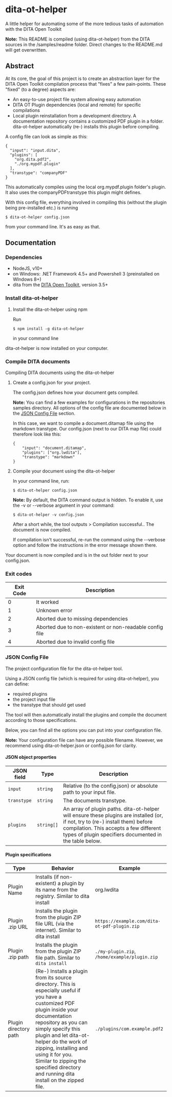 # dita-ot-helper

A little helper for automating some of the more tedious tasks of automation with the DITA Open Toolkit

**Note:** This README is compiled \(using dita-ot-helper\) from the DITA sources in the /samples/readme folder. Direct changes to the README.md will get overwritten.

## Abstract

At its core, the goal of this project is to create an abstraction layer for the DITA Open Toolkit compilation process that "fixes" a few pain-points. These "fixed" \(to a degree\) aspects are:

-   An easy-to-use project file system allowing easy automation
-   DITA OT Plugin dependencies \(local and remote\) for specific compilations
-   Local plugin reinstallation from a development directory. A documentation repository contains a customized PDF plugin in a folder. dita-ot-helper automatically \(re-\) installs this plugin before compiling.

A config file can look as simple as this:

```
{
  "input": "input.dita",
  "plugins": [
    "org.dita.pdf2",
    "./org.mypdf.plugin"
  ],
  "transtype": "companyPDF"
}
```

This automatically compiles using the local org.mypdf.plugin folder's plugin. It also uses the companyPDFtranstype this plugin might defines.

With this config file, everything involved in compiling this \(without the plugin being pre-installed etc.\) is running

```
$ dita-ot-helper config.json
```

from your command line. It's as easy as that.

## Documentation

### Dependencies

-   NodeJS, v10+
-   on Windows: .NET Framework 4.5+ and Powershell 3 \(preinstalled on WIndows 8+\)
-   dita from the [DITA Open Toolkit](https://www.dita-ot.org/), version 3.5+

### Install dita-ot-helper

1.  Install the dita-ot-helper using npm

    Run

    ```
    $ npm install -g dita-ot-helper
    ```

    in your command line


dita-ot-helper is now installed on your computer.

### Compile DITA documents

Compiling DITA documents using the dita-ot-helper

1.  Create a config.json for your project.

    The config.json defines how your document gets compiled.

    **Note:** You can find a few examples for configurations in the repositories samples directory. All options of the config file are documented below in the [JSON Config File](#json_config_file) section.

    In this case, we want to compile a document.ditamap file using the markdown transtype. Our config.json \(next to our DITA map file\) could therefore look like this:

    ```
    {
        "input": "document.ditamap",
        "plugins": ["org.lwdita"],
        "transtype": "markdown"
    }
    ```

2.  Compile your document using the dita-ot-helper

    In your command line, run:

    ```
    $ dita-ot-helper config.json
    ```

    **Note:** By default, the DITA command output is hidden. To enable it, use the -v or --verbose argument in your command:

    ```
    $ dita-ot-helper -v config.json
    ```

    After a short while, the tool outputs \> Compilation successful.. The document is now compiled.

    If compilation isn't successful, re-run the command using the --verbose option and follow the instructions in the error message shown there.


Your document is now compiled and is in the out folder next to your config.json.

### Exit codes

|Exit Code|Description|
|---------|-----------|
|0|It worked|
|1|Unknown error|
|2|Aborted due to missing dependencies|
|3|Aborted due to non-existent or non-readable config file|
|4|Aborted due to invalid config file|

### JSON Config File

The project configuration file for the dita-ot-helper tool.

Using a JSON config file \(which is required for using dita-ot-helper\), you can define:

-   required plugins
-   the project input file
-   the transtype that should get used

The tool will then automatically install the plugins and compile the document according to those specifications.

Below, you can find all the options you can put into your configuration file.

**Note:** Your configuration file can have any possible filename. However, we recommend using dita-ot-helper.json or config.json for clarity.

#### JSON object properties

|JSON field|Type|Description|
|----------|----|-----------|
|`input`|`string`|Relative \(to the config.json\) or absolute path to your input file.|
|`transtype`|`string`|The documents transtype.|
|`plugins`|`string[]`|An array of plugin paths. dita-ot-helper will ensure these plugins are installed \(or, if not, try to \(re-\) install them\) before compilation. This accepts a few different types of plugin specifiers documented in the table below.|

#### Plugin specifications

|Type|Behavior|Example|
|----|--------|-------|
|Plugin Name|Installs \(if non-existent\) a plugin by its name from the registry. Similar to dita install|org.lwdita|
|Plugin .zip URL|Installs the plugin from the plugin ZIP file URL \(via the internet\). Similar to dita install|`https://example.com/dita-ot-pdf-plugin.zip`|
|Plugin .zip path|Installs the plugin from the plugin ZIP file path. Similar to `dita install`|`./my-plugin.zip`, `/home/example/plugin.zip`|
|Plugin directory path|\(Re-\) Installs a plugin from its source directory. This is especially useful if you have a customized PDF plugin inside your documentation repository as you can simply specify this plugin and let dita-ot-helper do the work of zipping, installing and using it for you. Similar to zipping the specified directory and running dita install on the zipped file.|`./plugins/com.example.pdf2`|

